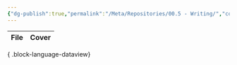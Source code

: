 ```yaml
---
{"dg-publish":true,"permalink":"/Meta/Repositories/00.5 - Writing/","contentClasses":"cards cards-2-3 table-max"}
---
```



| File | Cover |
| ---- | ----- |

{ .block-language-dataview}
